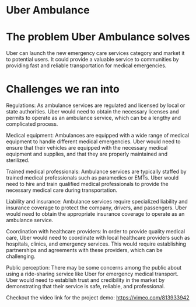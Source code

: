 # Uber Ambulance

# The problem Uber Ambulance solves
  Uber can launch the new emergency care services category and market it to potential users.
  It could provide a valuable service to communities by providing fast and reliable transportation for medical emergencies.
  
# Challenges we ran into
Regulations: As ambulance services are regulated and licensed by local or state authorities. Uber would need to obtain the necessary licenses and permits to operate as an ambulance service, which can be a lengthy and complicated process.

Medical equipment: Ambulances are equipped with a wide range of medical equipment to handle different medical emergencies. Uber would need to ensure that their vehicles are equipped with the necessary medical equipment and supplies, and that they are properly maintained and sterilized.

Trained medical professionals: Ambulance services are typically staffed by trained medical professionals such as paramedics or EMTs. Uber would need to hire and train qualified medical professionals to provide the necessary medical care during transportation.

Liability and insurance: Ambulance services require specialized liability and insurance coverage to protect the company, drivers, and passengers. Uber would need to obtain the appropriate insurance coverage to operate as an ambulance service.

Coordination with healthcare providers: In order to provide quality medical care, Uber would need to coordinate with local healthcare providers such as hospitals, clinics, and emergency services. This would require establishing partnerships and agreements with these providers, which can be challenging.

Public perception: There may be some concerns among the public about using a ride-sharing service like Uber for emergency medical transport. Uber would need to establish trust and credibility in the market by demonstrating that their service is safe, reliable, and professional.

Checkout the video link for the project demo: https://vimeo.com/813933942

